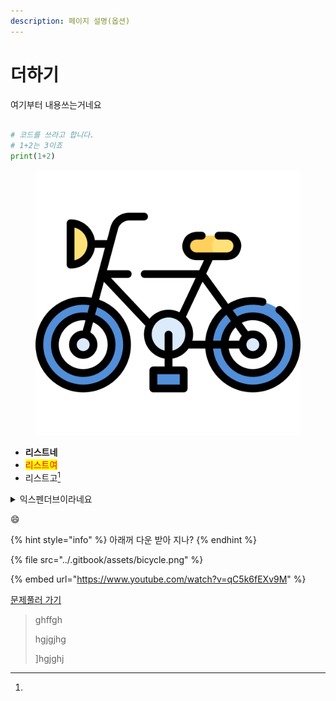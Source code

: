 ```yaml
---
description: 페이지 설명(옵션)
---
```


# 더하기

여기부터 내용쓰는거네요

```python

# 코드를 쓰라고 합니다.
# 1+2는 3이죠
print(1+2)
```

<figure><img src="../.gitbook/assets/bicycle.png" alt=""><figcaption></figcaption></figure>

* **리스트네**
* <mark style="color:red;">리스트여</mark>
* 리스트고[^1]

<details>

<summary>익스펜더브이라네요</summary>

늘렸다

줄였다

:thumbsup:

</details>

:smile:

{% hint style="info" %}
아래꺼 다운 받아 지나?
{% endhint %}

{% file src="../.gitbook/assets/bicycle.png" %}



{% embed url="https://www.youtube.com/watch?v=qC5k6fEXv9M" %}

[문제풀러 가기](http://www.codexpert.org/loginpage.php)

> ghffgh
>
> hgjgjhg
>
> ]hgjghj
>
>



[^1]: 
